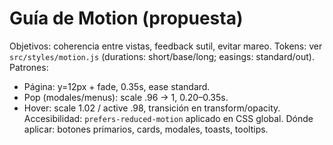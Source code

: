 # Guía de Motion (propuesta)

Objetivos: coherencia entre vistas, feedback sutil, evitar mareo.
Tokens: ver `src/styles/motion.js` (durations: short/base/long; easings: standard/out).
Patrones:
  - Página: y=12px + fade, 0.35s, ease standard.
  - Pop (modales/menus): scale .96 -> 1, 0.20–0.35s.
  - Hover: scale 1.02 / active .98, transición en transform/opacity.
Accesibilidad: `prefers-reduced-motion` aplicado en CSS global.
Dónde aplicar: botones primarios, cards, modales, toasts, tooltips.

